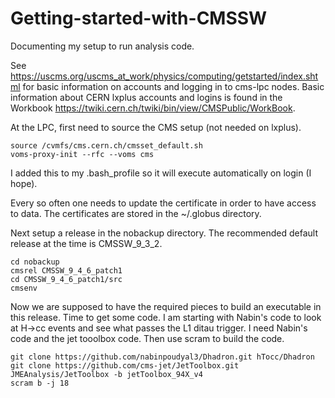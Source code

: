 # Getting-started-with-CMSSW
Documenting my setup to run analysis code.

See https://uscms.org/uscms_at_work/physics/computing/getstarted/index.shtml for basic information on accounts and logging in to cms-lpc nodes.  Basic information about CERN lxplus accounts and logins is found in the Workbook https://twiki.cern.ch/twiki/bin/view/CMSPublic/WorkBook.

At the LPC, first need to source the CMS setup (not needed on lxplus).  
```
source /cvmfs/cms.cern.ch/cmsset_default.sh
voms-proxy-init --rfc --voms cms
```
I added this to my .bash_profile so it will execute automatically on login (I hope).

Every so often one needs to update the certificate in order to have access to data.  The certificates are stored in the ~/.globus directory.

Next setup a release in the nobackup directory.  The recommended default release at the time is CMSSW_9_3_2.
```
cd nobackup
cmsrel CMSSW_9_4_6_patch1
cd CMSSW_9_4_6_patch1/src
cmsenv
```
Now we are supposed to have the required pieces to build an executable in this release.  Time to get some code.
I am starting with Nabin's code to look at H->cc events and see what passes the L1 ditau trigger.  I need Nabin's code and the jet tooolbox code.  Then use scram to build the code.
```
git clone https://github.com/nabinpoudyal3/Dhadron.git hTocc/Dhadron
git clone https://github.com/cms-jet/JetToolbox.git JMEAnalysis/JetToolbox -b jetToolbox_94X_v4
scram b -j 18
```
